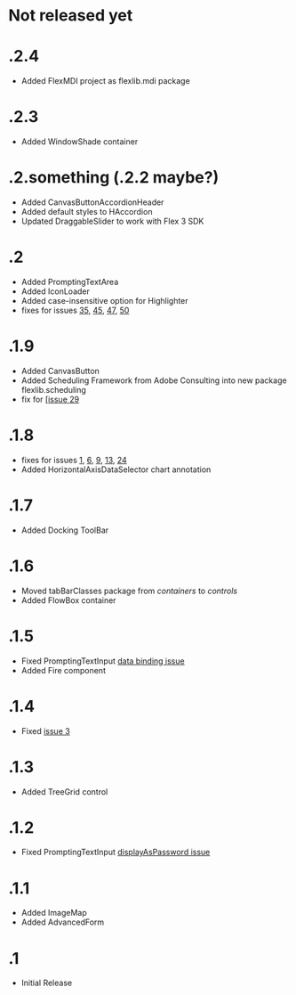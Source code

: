 # Not released yet #

# .2.4 #
  * Added FlexMDI project as flexlib.mdi package

# .2.3 #
  * Added WindowShade container

# .2.something (.2.2 maybe?) #
  * Added CanvasButtonAccordionHeader
  * Added default styles to HAccordion
  * Updated DraggableSlider to work with Flex 3 SDK

# .2 #

  * Added PromptingTextArea
  * Added IconLoader
  * Added case-insensitive option for Highlighter
  * fixes for issues [35](http://code.google.com/p/flexlib/issues/detail?id=35), [45](http://code.google.com/p/flexlib/issues/detail?id=45), [47](http://code.google.com/p/flexlib/issues/detail?id=47), [50](http://code.google.com/p/flexlib/issues/detail?id=50)

# .1.9 #

  * Added CanvasButton
  * Added Scheduling Framework from Adobe Consulting into new package flexlib.scheduling
  * fix for [[issue 29](http://code.google.com/p/flexlib/issues/detail?id=24)

# .1.8 #

  * fixes for issues [1](http://code.google.com/p/flexlib/issues/detail?id=1), [6](http://code.google.com/p/flexlib/issues/detail?id=6), [9](http://code.google.com/p/flexlib/issues/detail?id=9), [13](http://code.google.com/p/flexlib/issues/detail?id=13), [24](http://code.google.com/p/flexlib/issues/detail?id=24)
  * Added HorizontalAxisDataSelector chart annotation

# .1.7 #

  * Added Docking ToolBar

# .1.6 #

  * Moved tabBarClasses package from _containers_ to _controls_
  * Added FlowBox container

# .1.5 #

  * Fixed PromptingTextInput [data binding issue](http://groups.google.com/group/flexlib/browse_thread/thread/c49bda7579b4ed0?hl=en)
  * Added Fire component

# .1.4 #

  * Fixed [issue 3](http://code.google.com/p/flexlib/issues/detail?id=3&can=1&q=)

# .1.3 #

  * Added TreeGrid control

# .1.2 #

  * Fixed PromptingTextInput [displayAsPassword issue](http://tech.groups.yahoo.com/group/flexcoders/message/67974)

# .1.1 #

  * Added ImageMap
  * Added AdvancedForm

# .1 #

  * Initial Release
